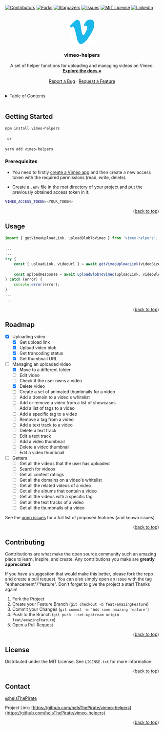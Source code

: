 <div id="top"></div>

<!--
*** I'm using markdown "reference style" links for readability.
*** Reference links are enclosed in brackets [ ] instead of parentheses ( ).
*** See the bottom of this document for the declaration of the reference variables
*** for contributors-url, forks-url, etc. This is an optional, concise syntax you may use.
*** https://www.markdownguide.org/basic-syntax/#reference-style-links
-->
[![Contributors][contributors-shield]][contributors-url]
[![Forks][forks-shield]][forks-url]
[![Stargazers][stars-shield]][stars-url]
[![Issues][issues-shield]][issues-url]
[![MIT License][license-shield]][license-url]
[![LinkedIn][linkedin-shield]][linkedin-url]


<!-- PROJECT LOGO -->
<br />
<div align="center">
  <a href="https://github.com/heIsThePirate/vimeo-helpers">
    <img src="images/logo.png" alt="Logo" width="80" height="80">
  </a>

<h3 align="center">vimeo-helpers</h3>

  <p align="center">
    A set of helper functions for uploading and managing videos on Vimeo.
    <br />
    <a href="https://github.com/heIsThePirate/vimeo-helpers"><strong>Explore the docs »</strong></a>
    <br />
    <br />
    <a href="https://github.com/heIsThePirate/vimeo-helpers/issues">Report a Bug</a>
    ·
    <a href="https://github.com/heIsThePirate/vimeo-helpers/issues">Request a Feature</a>
  </p>
</div>



<!-- TABLE OF CONTENTS -->
<br />
<details>
  <summary>Table of Contents</summary>
  <ol>
    <li>
      <a href="#getting-started">Getting Started</a>
      <ul>
        <li><a href="#prerequisites">Prerequisites</a></li>
      </ul>
    </li>
    <li><a href="#usage">Usage</a></li>
    <li><a href="#roadmap">Roadmap</a></li>
    <li><a href="#contributing">Contributing</a></li>
    <li><a href="#license">License</a></li>
    <li><a href="#contact">Contact</a></li>
  </ol>
</details>
<br />


<!-- GETTING STARTED -->
## Getting Started

```sh
npm install vimeo-helpers

 or

yarn add vimeo-helpers
```

### Prerequisites

* You need to firstly [create a Vimeo app](https://developer.vimeo.com/apps/new) and then create a new access token with the required permissions (read, write, delete).

* Create a `.env` file in the root directory of your project and put the previously obtained access token in it.
```sh
VIMEO_ACCESS_TOKEN=<YOUR_TOKEN>
```

<p align="right">(<a href="#top">back to top</a>)</p>



<!-- USAGE EXAMPLES -->
## Usage

```javascript
import { getVimeoUploadLink, uploadBlobToVimeo } from 'vimeo-helpers';

...
...
try {
    const { uploadLink, videoUrl } = await getVimeoUploadLink(videoSizeInBytes, "My awesome video");

    const uploadResponse = await uploadBlobToVimeo(uploadLink, videoBlob);
} catch (error) {
    console.error(error);
}
...
...
```

<p align="right">(<a href="#top">back to top</a>)</p>



<!-- ROADMAP -->
## Roadmap

- [x] Uploading video
    - [x] Get upload link
    - [x] Upload video blob
    - [x] Get trancoding status
    - [x] Get thumbnail URL
- [ ] Managing an uploaded video
    - [x] Move to a different folder
    - [ ] Edit video
    - [ ] Check if the user owns a video
    - [x] Delete video
    - [ ] Create a set of animated thumbnails for a video
    - [ ] Add a domain to a video's whitelist
    - [ ] Add or remove a video from a list of showcases
    - [ ] Add a list of tags to a video
    - [ ] Add a specific tag to a video
    - [ ] Remove a tag from a video
    - [ ] Add a text track to a video
    - [ ] Delete a text track
    - [ ] Edit a text track
    - [ ] Add a video thumbnail
    - [ ] Delete a video thumbnail
    - [ ] Edit a video thumbnail
- [ ] Getters
    - [ ] Get all the videos that the user has uploaded
    - [ ] Search for videos
    - [ ] Get all content ratings
    - [ ] Get all the domains on a video's whitelist
    - [ ] Get all the related videos of a video
    - [ ] Get all the albums that contain a video
    - [ ] Get all the videos with a specific tag
    - [ ] Get all the text tracks of a video
    - [ ] Get all the thumbnails of a video

See the [open issues](https://github.com/heIsThePirate/vimeo-helpers/issues) for a full list of proposed features (and known issues).

<p align="right">(<a href="#top">back to top</a>)</p>



<!-- CONTRIBUTING -->
## Contributing

Contributions are what make the open source community such an amazing place to learn, inspire, and create. Any contributions you make are **greatly appreciated**.

If you have a suggestion that would make this better, please fork the repo and create a pull request. You can also simply open an issue with the tag "enhancement"/"feature".
Don't forget to give the project a star! Thanks again!

1. Fork the Project
2. Create your Feature Branch (`git checkout -b feat/amazingFeature`)
3. Commit your Changes (`git commit -m 'Add some amazing feature'`)
4. Push to the Branch (`git push --set-upstream origin feat/amazingFeature`)
5. Open a Pull Request

<p align="right">(<a href="#top">back to top</a>)</p>



<!-- LICENSE -->
## License

Distributed under the MIT License. See `LICENSE.txt` for more information.

<p align="right">(<a href="#top">back to top</a>)</p>



<!-- CONTACT -->
## Contact

[@heIsThePirate](mohitsingh1997@gmail.com)

Project Link: [https://github.com/heIsThePirate/vimeo-helpers](https://github.com/heIsThePirate/vimeo-helpers)

<p align="right">(<a href="#top">back to top</a>)</p>



<!-- ACKNOWLEDGMENTS -->

<!-- <p align="right">(<a href="#top">back to top</a>)</p> -->



<!-- MARKDOWN LINKS & IMAGES -->
<!-- https://www.markdownguide.org/basic-syntax/#reference-style-links -->
[contributors-shield]: https://img.shields.io/github/contributors/heIsThePirate/vimeo-helpers.svg?style=for-the-badge
[contributors-url]: https://github.com/heIsThePirate/vimeo-helpers/graphs/contributors
[forks-shield]: https://img.shields.io/github/forks/heIsThePirate/vimeo-helpers.svg?style=for-the-badge
[forks-url]: https://github.com/heIsThePirate/vimeo-helpers/network/members
[stars-shield]: https://img.shields.io/github/stars/heIsThePirate/vimeo-helpers.svg?style=for-the-badge
[stars-url]: https://github.com/heIsThePirate/vimeo-helpers/stargazers
[issues-shield]: https://img.shields.io/github/issues/heIsThePirate/vimeo-helpers.svg?style=for-the-badge
[issues-url]: https://github.com/heIsThePirate/vimeo-helpers/issues
[license-shield]: https://img.shields.io/github/license/heIsThePirate/vimeo-helpers.svg?style=for-the-badge
[license-url]: https://github.com/heIsThePirate/vimeo-helpers/blob/master/LICENSE.txt
[linkedin-shield]: https://img.shields.io/badge/-LinkedIn-black.svg?style=for-the-badge&logo=linkedin&colorB=555
[linkedin-url]: https://linkedin.com/in/mohitsingh97
[product-screenshot]: images/screenshot.png